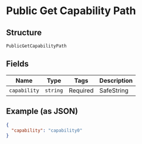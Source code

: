 
# Public Get Capability Path

## Structure

`PublicGetCapabilityPath`

## Fields

| Name | Type | Tags | Description |
|  --- | --- | --- | --- |
| `capability` | `string` | Required | SafeString |

## Example (as JSON)

```json
{
  "capability": "capability0"
}
```

